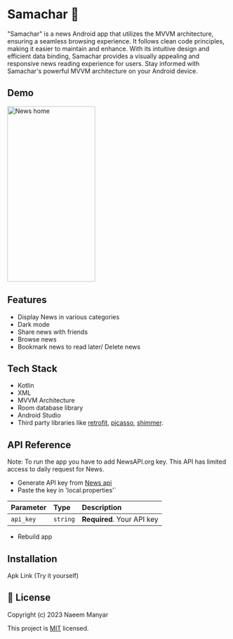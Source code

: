 # Samachar 📰

"Samachar" is a news Android app that utilizes the MVVM architecture, ensuring a seamless browsing experience. It follows clean code principles, making it easier to maintain and enhance. With its intuitive design and efficient data binding, Samachar provides a visually appealing and responsive news reading experience for users. Stay informed with Samachar's powerful MVVM architecture on your Android device.

 ## Demo 
 
 <img algn="center" src="https://github.com/Raj-m01/News-App/blob/master/screenshots/mainactivity.jpeg" alt="News home" style="width:200px;height:400px;">

## Features

* Display News in various categories 
* Dark mode
* Share news with friends
* Browse news
* Bookmark news to read later/ Delete news

## Tech Stack 

 * Kotlin
 * XML
 * MVVM Architecture
 * Room database library
 * Android Studio
 * Third party libraries like [retrofit](https://square.github.io/retrofit/), [picasso](https://square.github.io/picasso/), [shimmer](https://github.com/facebook/shimmer-android).

## API Reference

Note: To run the app you have to add NewsAPI.org key. This API has limited access to daily request for News. 
 * Generate API key from <a href="https://newsapi.org/">News api</a>
 *  Paste the key in 'local.properties'`

| Parameter | Type     | Description                |
| :-------- | :------- | :------------------------- |
| `api_key` | `string` | **Required**. Your API key |

 * Rebuild app
 
## Installation

Apk Link (Try it yourself)


## 📝 License 

Copyright (c) 2023 Naeem Manyar

This project is [MIT](https://github.com/naeem-manyar/Samachar/blob/master/LICENSE) licensed.
